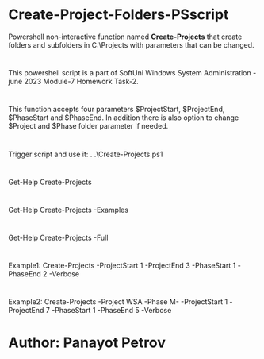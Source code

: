 # Create-Project-Folders-PSscript
Powershell non-interactive function named <b>Create-Projects</b> that create folders and subfolders in C:\Projects with parameters that can be changed.
#
This powershell script is a part of SoftUni Windows System Administration - june 2023 Module-7 Homework Task-2.
#
This function accepts four parameters $ProjectStart, $ProjectEnd, $PhaseStart and $PhaseEnd. 
In addition there is also option to change $Project and $Phase folder parameter if needed.
#
Trigger script and use it: 
. .\Create-Projects.ps1
#
Get-Help Create-Projects
#
Get-Help Create-Projects -Examples
#
Get-Help Create-Projects -Full
#
Example1:
Create-Projects -ProjectStart 1 -ProjectEnd 3 -PhaseStart 1 -PhaseEnd 2 -Verbose
#
Example2:
Create-Projects -Project WSA -Phase M- -ProjectStart 1 -ProjectEnd 7 -PhaseStart 1 -PhaseEnd 5 -Verbose
# Author: Panayot Petrov
